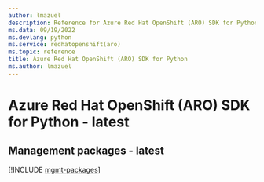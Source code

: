 ```yaml
---
author: lmazuel
description: Reference for Azure Red Hat OpenShift (ARO) SDK for Python
ms.data: 09/19/2022
ms.devlang: python
ms.service: redhatopenshift(aro)
ms.topic: reference
title: Azure Red Hat OpenShift (ARO) SDK for Python
ms.author: lmazuel
---
```

# Azure Red Hat OpenShift (ARO) SDK for Python - latest

## Management packages - latest
[!INCLUDE [mgmt-packages](red-hat-openshift-(aro)-mgmt-index.md)]